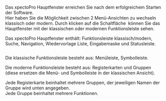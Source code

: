 <!DOCTYPE html>
<html>
<head>
<meta charset="utf-8">
<meta name="viewport" content="width=device-width, initial-scale=1.0">
<title>300_Einfuehrung_Oberflaeche_(sub_header)</title>
<link rel="stylesheet" href="https://stackedit.io/res-min/themes/base.css" />
<script type="text/javascript" src="https://cdn.mathjax.org/mathjax/latest/MathJax.js?config=TeX-AMS_HTML"></script>
</head>
<body><div class="container"><p>Das xpectoPro Hauptfenster erreichen Sie nach dem erfolgreichem Starten der Software.  <br>
Hier haben Sie die Möglichkeit zwischen 2 Menü-Ansichten zu wechseln klassisch oder modern. Durch klicken auf die Schaltfläche <img src="http://xpecto.github.io/docs/img/img_1460976709067.png" alt="" title=""> können Sie das Hauptfenster mit der klassischen oder modernen Funktionsleiste sehen.</p>

<p>Das xpectoPro Hauptfenster enthält: Funktionsleiste klassisch/modern, Suche, Navigation, Wiedervorlage Liste, Eingabemaske und Statusleiste.</p>

<p><img src="http://xpecto.github.io/docs/img/img_1462282283723.png" alt="" title=""></p>

<p>Die klassische Funktionsleiste besteht aus: Menüleiste, Symbolleiste.</p>

<p>Die moderne Funktionsleiste besteht aus: Registerkarten und  Gruppen (diese ersetzen die Menü- und Symbolleiste in der klassischen Ansicht). </p>

<p>Jede Registerkarte beinhaltet mehrere Gruppen, der jeweiligen Namen der Gruppe wird unten angegeben. <br>
Jede Gruppe beinhaltet mehrere Funktionen.  </p>

<p><img src="http://xpecto.github.io/docs/img/img_1462282387938.png" alt="" title=""></p></div></body>
</html>